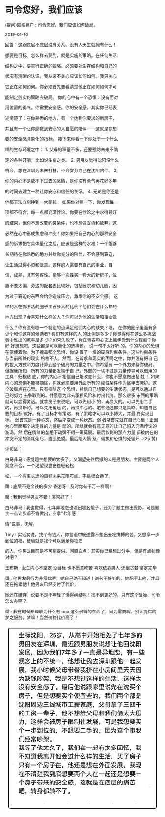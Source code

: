 # 司令您好，我们应该

(提问)匿名用户 : 司令您好，我们应该如何破局。

2019-01-10

回答：这跟底层不底层没有关系。没有人天生就拥有什么！

想要是目标，怎么样去要到，就是实施的策略。在任何生活

结构之中，要实行正确的策略。必须要对生存结构和自己的

状况有清晰的认识。我从来不关心应该如何如何。我只关心

它正在如何如何。你必须首先要看清楚他正在如何如何才可

能制定务实的策略去破局。 你的心中有一个恐惧：没有面对

用位置的勇气。你需要安全感。你的安全感，其实你已经表

述清楚了：在你熟悉的地方，有一个达到你要求的新房子，

并且有一个让你感觉到安心的人自愿的陪伴——这就是你想

要的安全感具象化的指标。 接下来你看一下你处于一个什么

样的生存环境之中： 1\. 父母的积蓄不多，还要预防未来不确

定的各种开销，比如说生病之类。 2\. 男朋友觉得沈阳没什么

机会，想在深圳为未来打拼，不会安分守己在沈阳陪伴。 3.

你的内心不是放不下过去的感情，是你没有勇气再花好多年

的时间去建立一种让你安心和信任的关系。 4\. 无论是你还是

他都无法立刻挣到一大笔钱。 如果你对照一下，你发现每一

项都不符合。每一点都充满悖论。你要在悖论之中求得最好

的结果，但你不想改变约束条件，也不想做妥协和放弃。这

必然在心中形成焦虑和冲突！你如果把自己内心的那种安全

感的诉求把它具体量化之后，应该是这样的水准：一个能够

长期待在你熟悉的地方并给你充分的陪伴，不会感到窘迫，

让生活过得小资和惬意。这样的人需要有自己的事业，自

信，成熟，具有包容性。能够一次性买一套大的新房子，位

置不要太偏，旁边的配套要比较好，包括医院和幼儿园。因

为过于窘迫的东西会给你造成压力，激发你的不安全感。 这

样的人在你生活的圈子里占多大的比例？他们会在什么样的

地方出现？会喜欢什么样的人？你可以为他的生活和事业做

什么？你有没有哪一个特别的点满足他们内心的缺失？嗯， 在你的圈子里面有多少个和你这样的候选者? 你们有这样的人 的比例是多少？你觉得你在这么多挑战者中胜出的概率是多 少? 如果失败了，你在青春和心态上能承受到什么程度？你好 好想想吧，这些都是可以量化的选择题。 说一句不太好听 的。你的内心的恐惧在驱使着你，为了掩盖那个恐惧，你设 置了一堆的硬性约束条件。这些约束条件与当前所处的现实 格格不入。然而，在诉求和现实的困局之中，你并没有把自 己的投入方式和力度计算到这个破局的力量之中。你希望有 一个外力来帮你破局。但据我所知，所有的力量都发端于自 己，外部的一切不过是力量传导可以借用的工具！归根结 底，你的内心不相信自己能改变什么，你也不愿意做出牺 牲！ 如果内心的恐惧不能被摘除，你就必须要用外面所有的 硬性条件作为盔甲去掩护。这个破局点在心里。只有摘除这 个恐惧，相信自己想要的生活状态，是可以通过自己的努力 去争取到的。并愿意为此去承担风险和付出代价。那么很多 东西的策略就可以变得灵活。就拿房子来说吧，可以先用小 的，再换大的。可以先用二手的，再换新的。可以先用偏远 的，再换中心的。这些通通都只是策略。知道自己要的目标 就好。有了目标才有策略，有了策略才可以以小博大，并最 终实现目标。 弱首先是一种心态，然后才变成一种状态。弱 者咯首先就在自己心里！正因为心里面那个决定性的力量是 弱的。所以就会有意无意的让自己陷入充满悖论的漩涡。然 后在情绪的怂恿下动弹不得一筹莫展。最后仅剩的那点力量 都被内在的冲突不定的消耗殆尽，直至绝望。最后陷入愤 怒、偏执和恐惧的死循环...(25 赞)

评论区：

白马非马 : 感觉题主想要的太多了，又渴望先往后撤的人是男朋友。主要是两个人观念不合，一个渴望现世安稳轻轻松

松，一个有更长远的目标未来无限可能。不是很合适了。

罄 : 底层不是金钱的多少 昏迷呀！及时你有千万一样啊！

罄 : 我到觉得男友不错！非常好了！

白马非马 : 我也觉得，七年异地恋也没出啥幺蛾子，还为了题主做出妥协，可是题主一点让步都不肯做出，空拿“七年感

情”说事，无解。

Tiny : 实话实说，找个有钱人，你言语中既透露不想出去吃拼搏的苦，又想享一步到位的福，破局就是找个可以满足你物质

的人，你男友目前是不可能提供。问直白点：其实你已经想过分手，但是有点犹豫对吧？

王布斯 : 女生内心不坚定 没目标 也不愿意吃苦 喜欢依靠男人 还很贪婪 鉴定完毕

罄 : 他男友的行为非常优秀，她自己确不知道！说句不好听的，她配不上他，并且还在拖累他！他男友已经支付了代价，

她还在嫌弃，说要不是不年轻了懒得纠结呢！找不到更好的，只有这个备胎，司令怎么办啊？

罄 : 我有时候都理解为什么有 pua 这么弱智的东西了，因为需要啊，别人提供的梦之服务。梦嘛！当然价格代价高了！

![image](img/Image_270.png)